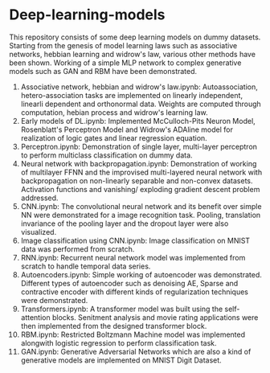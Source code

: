 # Deep-learning-models
This repository consists of some deep learning models on dummy datasets. 
Starting from the genesis of model learning laws such as associative networks, hebbian learning and widrow's law, various other methods have been shown. Working of a simple MLP network to complex generative models such as GAN and RBM have been demonstrated. 

  1. Associative network, hebbian and widrow's law.ipynb: Autoassociation, hetero-association tasks are implemented on linearly independent, linearli dependent and orthonormal data. Weights are computed through computation, hebian process and widrow's learning law.
  2. Early models of DL.ipynb: Implemented McCulloch-Pits Neuron Model, Rosenblatt's Perceptron Model and Widrow's ADAline model for realization of logic gates and linear regression equation.
  3. Perceptron.ipynb: Demonstration of single layer, multi-layer perceptron to perform multiclass classification on dummy data.
  4. Neural network with backpropagation.ipynb: Demonstration of working of multilayer FFNN and the improvised multi-layered neural network with backpropagation on non-linearly separable and non-convex datasets. Activation functions and vanishing/ exploding gradient descent problem addressed.
  5. CNN.ipynb: The convolutional neural network and its benefit over simple NN were demonstrated for a image recognition task. Pooling,  translation invariance of the pooling layer and the dropout layer were also visualized. 
  6. Image classification using CNN.ipynb: Image classification on MNIST data was performed from scratch. 
  7. RNN.ipynb: Recurrent neural network model was implemented from scratch to handle temporal data series.
  8. Autoencoders.ipynb: Simple working of autoencoder was demonstrated. Different types of autoencoder such as denoising AE, Sparse and contractive encoder with different kinds of regularization techniques were demonstrated. 
  9. Transformers.ipynb: A transformer model was built using the self-attention blocks. Senitment analysis and movie rating applications were then implemented from the designed transformer block. 
  10. RBM.ipynb: Restricted Boltzmann Machine model was implemented alongwith logistic regression to perform classification task.
  11. GAN.ipynb: Generative Adversarial Networks which are also a kind of generative models are implemented on MNIST Digit Dataset. 
